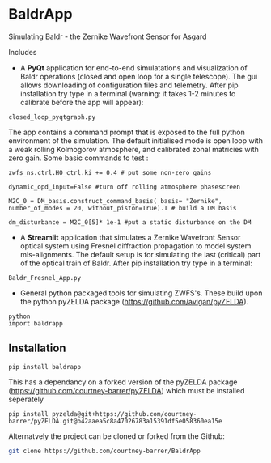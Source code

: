 # BaldrApp

Simulating Baldr - the Zernike Wavefront Sensor for Asgard

Includes 
- A  **PyQt** application for end-to-end simulatations and visualization of  Baldr operations (closed and open loop for a single telescope). The gui allows downloading of configuration files and telemetry. After pip installation try type in a terminal (warning: it takes 1-2 minutes to calibrate before the app will appear):
```
closed_loop_pyqtgraph.py
```
The app contains a command prompt that is exposed to the full python environment of the simulation. The default initialised mode is open loop with a weak rolling Kolmogorov atmosphere, and calibrated zonal matricies with zero gain. Some basic commands to test : 
```
zwfs_ns.ctrl.HO_ctrl.ki += 0.4 # put some non-zero gains

dynamic_opd_input=False #turn off rolling atmosphere phasescreen

M2C_0 = DM_basis.construct_command_basis( basis= "Zernike", 
number_of_modes = 20, without_piston=True).T # build a DM basis

dm_disturbance = M2C_0[5]* 1e-1 #put a static disturbance on the DM
```                                               
- A **Streamlit** application that simulates a Zernike Wavefront Sensor optical system using Fresnel diffraction propagation to model system mis-alignments. The default setup is for simulating the last (critical) part of the optical train of Baldr. After pip installation try type in a terminal: 
```
Baldr_Fresnel_App.py
```
- General python packaged tools for simulating ZWFS's. These build upon the python pyZELDA package (https://github.com/avigan/pyZELDA).
```
python
import baldrapp
```
## Installation
```
pip install baldrapp
```
This has a dependancy on a forked version of the pyZELDA package (https://github.com/courtney-barrer/pyZELDA) which must be installed seperately
```
pip install pyzelda@git+https://github.com/courtney-barrer/pyZELDA.git@b42aaea5c8a47026783a15391df5e058360ea15e
```    
Alternatvely the project can be cloned or forked from the Github:
```bash
git clone https://github.com/courtney-barrer/BaldrApp
```


